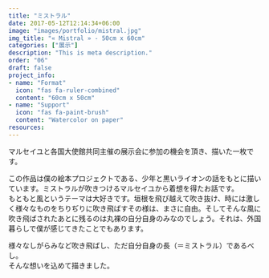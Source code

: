 ```yaml
---
title: "ミストラル"
date: 2017-05-12T12:14:34+06:00
image: "images/portfolio/mistral.jpg"
img_title: "« Mistral » - 50cm x 60cm"
categories: ["展示"]
description: "This is meta description."
order: "06"
draft: false
project_info:
- name: "Format"
  icon: "fas fa-ruler-combined"
  content: "60cm x 50cm"
- name: "Support"
  icon: "fas fa-paint-brush"
  content: "Watercolor on paper"
resources:
---
```


マルセイユと各国大使館共同主催の展示会に参加の機会を頂き、描いた一枚です。

この作品は僕の絵本プロジェクトである、少年と黒いライオンの話をもとに描いています。ミストラルが吹きつけるマルセイユから着想を得たお話です。  
もともと風というテーマは大好きです。垣根を飛び越えて吹き抜け、時には激しく様々なものをちりぢりに吹き飛ばすその様は、まさに自由。そしてそんな風に吹き飛ばされたあとに残るのは丸裸の自分自身のみなのでしょう。それは、外国暮らしで僕が感じてきたことでもあります。

様々なしがらみなど吹き飛ばし、ただ自分自身の長（＝ミストラル）であるべし。  
そんな想いを込めて描きました。
